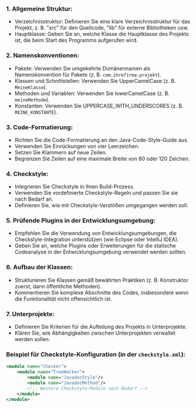 ### 1. **Allgemeine Struktur:**
   - Verzeichnisstruktur: Definieren Sie eine klare Verzeichnisstruktur für das Projekt, z. B. "src" für den Quellcode, "lib" für externe Bibliotheken usw.
   - Hauptklasse: Geben Sie an, welche Klasse die Hauptklasse des Projekts ist, die beim Start des Programms aufgerufen wird.

### 2. **Namenskonventionen:**
   - Pakete: Verwenden Sie umgekehrte Domänennamen als Namenskonvention für Pakete (z. B. `com.ihrefirma.projekt`).
   - Klassen und Schnittstellen: Verwenden Sie UpperCamelCase (z. B. `MeineKlasse`).
   - Methoden und Variablen: Verwenden Sie lowerCamelCase (z. B. `meineMethode`).
   - Konstanten: Verwenden Sie UPPERCASE_WITH_UNDERSCORES (z. B. `MEINE_KONSTANTE`).

### 3. **Code-Formatierung:**
   - Richten Sie die Code-Formatierung an den Java-Code-Style-Guide aus.
   - Verwenden Sie Einrückungen von vier Leerzeichen.
   - Setzen Sie Klammern auf neue Zeilen.
   - Begrenzen Sie Zeilen auf eine maximale Breite von 80 oder 120 Zeichen.

### 4. **Checkstyle:**
   - Integrieren Sie Checkstyle in Ihren Build-Prozess.
   - Verwenden Sie vordefinierte Checkstyle-Regeln und passen Sie sie nach Bedarf an.
   - Definieren Sie, wie mit Checkstyle-Verstößen umgegangen werden soll.

### 5. **Prüfende Plugins in der Entwicklungsumgebung:**
   - Empfehlen Sie die Verwendung von Entwicklungsumgebungen, die Checkstyle-Integration unterstützen (wie Eclipse oder IntelliJ IDEA).
   - Geben Sie an, welche Plugins oder Erweiterungen für die statische Codeanalyse in der Entwicklungsumgebung verwendet werden sollten.

### 6. **Aufbau der Klassen:**
   - Strukturieren Sie Klassen gemäß bewährten Praktiken (z. B. Konstruktor zuerst, dann öffentliche Methoden).
   - Kommentieren Sie komplexe Abschnitte des Codes, insbesondere wenn die Funktionalität nicht offensichtlich ist.

### 7. **Unterprojekte:**
   - Definieren Sie Kriterien für die Aufteilung des Projekts in Unterprojekte.
   - Klären Sie, wie Abhängigkeiten zwischen Unterprojekten verwaltet werden sollen.

### Beispiel für Checkstyle-Konfiguration (in der `checkstyle.xml`):
```xml
<module name="Checker">
    <module name="TreeWalker">
        <module name="JavadocStyle"/>
        <module name="JavadocMethod"/>
        <!-- Weitere Checkstyle-Module nach Bedarf -->
    </module>
</module>
```
